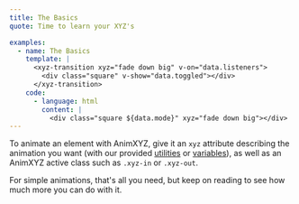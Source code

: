 ```yaml
---
title: The Basics
quote: Time to learn your XYZ's

examples:
  - name: The Basics
    template: |
      <xyz-transition xyz="fade down big" v-on="data.listeners">
        <div class="square" v-show="data.toggled"></div>
      </xyz-transition>
    code:
      - language: html
        content: |
          <div class="square ${data.mode}" xyz="fade down big"></div>
---
```


To animate an element with AnimXYZ, give it an `xyz` attribute describing the animation you want (with our provided [utilities](#utilities) or [variables](#variables)), as well as an AnimXYZ active class such as `.xyz-in` or `.xyz-out`.

For simple animations, that's all you need, but keep on reading to see how much more you can do with it.
